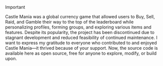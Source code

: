 > [!IMPORTANT]  
> Castle Mania was a global currency game that allowed users to Buy, Sell, Raid, and Gamble their way to the top of the leaderboard while personalizing profiles, forming groups, and exploring various items and features. Despite its popularity, the project has been discontinued due to stagnant development and reduced feasibility of continued maintenance. I want to express my gratitude to everyone who contributed to and enjoyed Castle Mania—it thrived because of your support. Now, the source code is available here as open source, free for anyone to explore, modify, or build upon.
